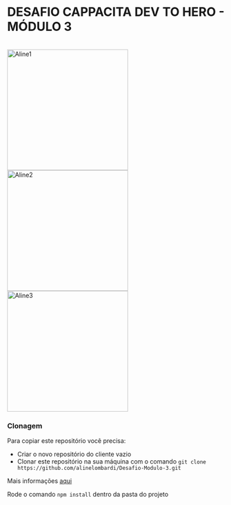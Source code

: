 # DESAFIO CAPPACITA DEV TO HERO - MÓDULO 3

<div style="display: inline_block"><br>
  <img align="center" alt="Aline1" height="280" width="280" src="https://media.discordapp.net/attachments/877327311530258473/877327531123032104/Depois_da_batalha_seu_Pokemon_precisa_de_cuidados_medicos.png?width=609&height=609">
  <img align="center" alt="Aline2" height="280" width="280" src="https://media.discordapp.net/attachments/877327311530258473/877327561510748251/Depois_da_batalha_seu_Pokemon_precisa_de_cuidados_medicos_1.png?width=609&height=609">
  <img align="center" alt="Aline3" height="280" width="280" src="https://media.discordapp.net/attachments/877327311530258473/877327583212097536/Depois_da_batalha_seu_Pokemon_precisa_de_cuidados_medicos_2.png?width=609&height=609">
</div>


### Clonagem
Para copiar este repositório você precisa:
* Criar o novo repositório do cliente vazio
* Clonar este repositório na sua máquina com o comando `git clone https://github.com/alinelombardi/Desafio-Modulo-3.git`

Mais informações [aqui](https://help.github.com/en/github/creating-cloning-and-archiving-repositories/duplicating-a-repository)

Rode o comando `npm install` dentro da pasta do projeto


